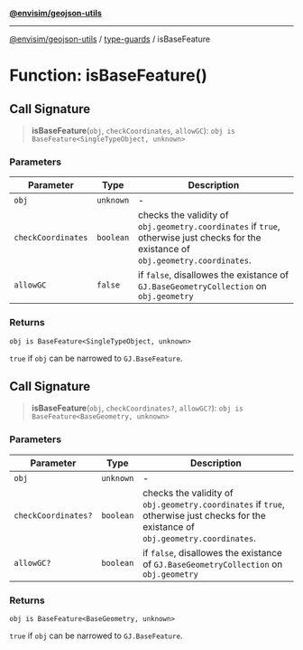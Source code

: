 [**@envisim/geojson-utils**](../../README.md)

---

[@envisim/geojson-utils]() / [type-guards](../README.md) / isBaseFeature

# Function: isBaseFeature()

## Call Signature

> **isBaseFeature**(`obj`, `checkCoordinates`, `allowGC`): `obj is BaseFeature<SingleTypeObject, unknown>`

### Parameters

| Parameter          | Type      | Description                                                                                                                         |
| ------------------ | --------- | ----------------------------------------------------------------------------------------------------------------------------------- |
| `obj`              | `unknown` | -                                                                                                                                   |
| `checkCoordinates` | `boolean` | checks the validity of `obj.geometry.coordinates` if `true`, otherwise just checks for the existance of `obj.geometry.coordinates`. |
| `allowGC`          | `false`   | if `false`, disallowes the existance of `GJ.BaseGeometryCollection` on `obj.geometry`                                               |

### Returns

`obj is BaseFeature<SingleTypeObject, unknown>`

`true` if `obj` can be narrowed to `GJ.BaseFeature`.

## Call Signature

> **isBaseFeature**(`obj`, `checkCoordinates?`, `allowGC?`): `obj is BaseFeature<BaseGeometry, unknown>`

### Parameters

| Parameter           | Type      | Description                                                                                                                         |
| ------------------- | --------- | ----------------------------------------------------------------------------------------------------------------------------------- |
| `obj`               | `unknown` | -                                                                                                                                   |
| `checkCoordinates?` | `boolean` | checks the validity of `obj.geometry.coordinates` if `true`, otherwise just checks for the existance of `obj.geometry.coordinates`. |
| `allowGC?`          | `boolean` | if `false`, disallowes the existance of `GJ.BaseGeometryCollection` on `obj.geometry`                                               |

### Returns

`obj is BaseFeature<BaseGeometry, unknown>`

`true` if `obj` can be narrowed to `GJ.BaseFeature`.
